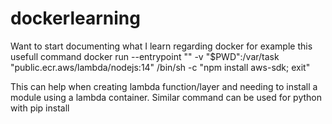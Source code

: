 # dockerlearning
Want to start documenting what I learn regarding docker 
for example this usefull command
docker run --entrypoint "" -v "$PWD":/var/task "public.ecr.aws/lambda/nodejs:14" /bin/sh -c "npm install aws-sdk; exit"

This can help when creating lambda function/layer and needing to install a module using a lambda container. Similar command can be used for python with pip install 
